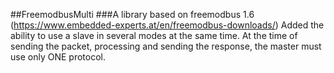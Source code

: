 ##FreemodbusMulti
###A library based on freemodbus 1.6 (https://www.embedded-experts.at/en/freemodbus-downloads/)
Added the ability to use a slave in several modes at the same time. At the time of sending the packet, processing and sending the response, the master must use only ONE protocol.